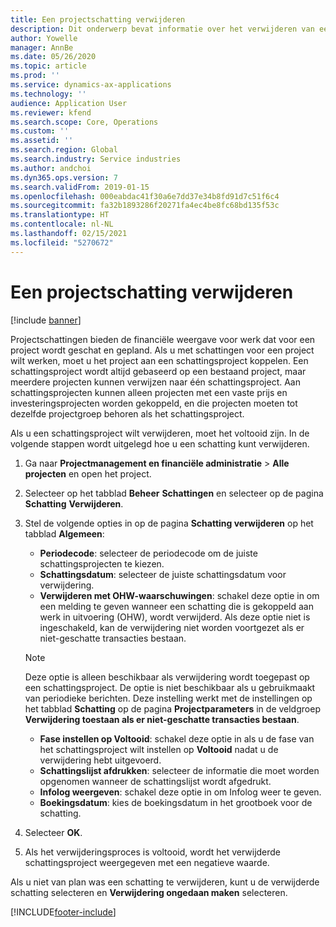```yaml
---
title: Een projectschatting verwijderen
description: Dit onderwerp bevat informatie over het verwijderen van een projectschatting nadat deze is voltooid.
author: Yowelle
manager: AnnBe
ms.date: 05/26/2020
ms.topic: article
ms.prod: ''
ms.service: dynamics-ax-applications
ms.technology: ''
audience: Application User
ms.reviewer: kfend
ms.search.scope: Core, Operations
ms.custom: ''
ms.assetid: ''
ms.search.region: Global
ms.search.industry: Service industries
ms.author: andchoi
ms.dyn365.ops.version: 7
ms.search.validFrom: 2019-01-15
ms.openlocfilehash: 000eabdac41f30a6e7dd37e34b8fd91d7c51f6c4
ms.sourcegitcommit: fa32b1893286f20271fa4ec4be8fc68bd135f53c
ms.translationtype: HT
ms.contentlocale: nl-NL
ms.lasthandoff: 02/15/2021
ms.locfileid: "5270672"
---
```

# <a name="eliminate-a-project-estimate"></a>Een projectschatting verwijderen

[!include [banner](../includes/banner.md)]

Projectschattingen bieden de financiële weergave voor werk dat voor een project wordt geschat en gepland. Als u met schattingen voor een project wilt werken, moet u het project aan een schattingsproject koppelen. Een schattingsproject wordt altijd gebaseerd op een bestaand project, maar meerdere projecten kunnen verwijzen naar één schattingsproject. Aan schattingsprojecten kunnen alleen projecten met een vaste prijs en investeringsprojecten worden gekoppeld, en die projecten moeten tot dezelfde projectgroep behoren als het schattingsproject.

Als u een schattingsproject wilt verwijderen, moet het voltooid zijn. In de volgende stappen wordt uitgelegd hoe u een schatting kunt verwijderen.

1. Ga naar **Projectmanagement en financiële administratie** > **Alle projecten** en open het project. 
2. Selecteer op het tabblad **Beheer** **Schattingen** en selecteer op de pagina **Schatting** **Verwijderen**.
3. Stel de volgende opties in op de pagina **Schatting verwijderen** op het tabblad **Algemeen**:

   - **Periodecode**: selecteer de periodecode om de juiste schattingsprojecten te kiezen. 
   - **Schattingsdatum**: selecteer de juiste schattingsdatum voor verwijdering.
   - **Verwijderen met OHW-waarschuwingen**: schakel deze optie in om een melding te geven wanneer een schatting die is gekoppeld aan werk in uitvoering (OHW), wordt verwijderd. Als deze optie niet is ingeschakeld, kan de verwijdering niet worden voortgezet als er niet-geschatte transacties bestaan. 
   > [!NOTE]
   > Deze optie is alleen beschikbaar als verwijdering wordt toegepast op een schattingsproject. De optie is niet beschikbaar als u gebruikmaakt van periodieke berichten. Deze instelling werkt met de instellingen op het tabblad **Schatting** op de pagina **Projectparameters** in de veldgroep **Verwijdering toestaan als er niet-geschatte transacties bestaan**.
   - **Fase instellen op Voltooid**: schakel deze optie in als u de fase van het schattingsproject wilt instellen op **Voltooid** nadat u de verwijdering hebt uitgevoerd.
   - **Schattingslijst afdrukken**: selecteer de informatie die moet worden opgenomen wanneer de schattingslijst wordt afgedrukt.
   - **Infolog weergeven**: schakel deze optie in om Infolog weer te geven.
   - **Boekingsdatum**: kies de boekingsdatum in het grootboek voor de schatting.

4.  Selecteer **OK**.
5. Als het verwijderingsproces is voltooid, wordt het verwijderde schattingsproject weergegeven met een negatieve waarde. 

Als u niet van plan was een schatting te verwijderen, kunt u de verwijderde schatting selecteren en **Verwijdering ongedaan maken** selecteren.   


[!INCLUDE[footer-include](../includes/footer-banner.md)]